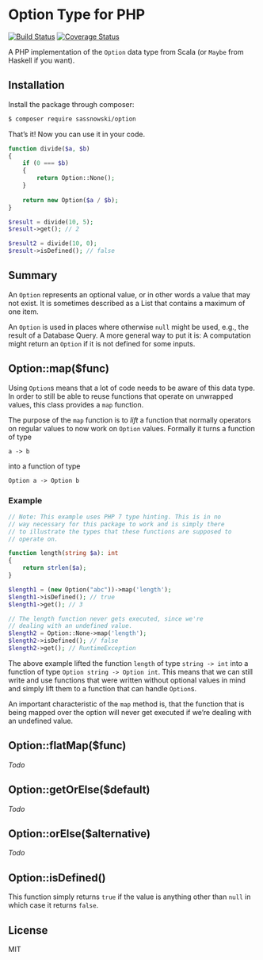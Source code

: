 # Option Type for PHP

[![Build Status](https://travis-ci.org/ksassnowski/option.svg?branch=master)](https://travis-ci.org/ksassnowski/option)
[![Coverage Status](https://coveralls.io/repos/github/ksassnowski/option/badge.svg?branch=develop)](https://coveralls.io/github/ksassnowski/option?branch=develop)

A PHP implementation of the `Option` data type from Scala (or `Maybe` from Haskell if you want).

## Installation

Install the package through composer:

```bash
$ composer require sassnowski/option
```

That’s it! Now you can use it in your code.

```php
function divide($a, $b)
{
	if (0 === $b)
	{
		return Option::None();
	}
	
	return new Option($a / $b);
}

$result = divide(10, 5);
$result->get(); // 2

$result2 = divide(10, 0);
$result->isDefined(); // false
```


## Summary

An `Option` represents an optional value, or in other words a value that may not exist. It is sometimes described as a List that contains a maximum of one item.

An `Option` is used in places where otherwise `null` might be used, e.g., the result of a Database Query. A more general way to put it is: A computation might return an `Option` if it is not defined for some inputs.

## Option::map($func)

Using `Option`s means that a lot of code needs to be aware of this data type. In order to still be able to reuse functions that operate on unwrapped values, this class provides a `map` function.

The purpose of the `map` function is to *lift* a function that normally operators on regular values to now work on `Option` values. Formally it turns a function of type

```
a -> b
```

into a function of type

```
Option a -> Option b
```

### Example

```php
// Note: This example uses PHP 7 type hinting. This is in no 
// way necessary for this package to work and is simply there 
// to illustrate the types that these functions are supposed to
// operate on.

function length(string $a): int
{
	return strlen($a);
}

$length1 = (new Option("abc"))->map('length');
$length1->isDefined(); // true
$length1->get(); // 3

// The length function never gets executed, since we're 
// dealing with an undefined value.
$length2 = Option::None->map('length');
$length2->isDefined(); // false
$length2->get(); // RuntimeException
```

The above example lifted the function `length` of type `string -> int` into a function of type `Option string -> Option int`. This means that we can still write and use functions that were written without optional values in mind and simply lift them to a function that can handle `Option`s.

An important characteristic of the `map` method is, that the function that is being mapped over the option will never get executed if we’re dealing with an undefined value.

## Option::flatMap($func)

*Todo*

## Option::getOrElse($default)

*Todo*

## Option::orElse($alternative)

*Todo*

## Option::isDefined()

This function simply returns `true` if the value is anything other than `null` in which case it returns `false`.

## License

MIT